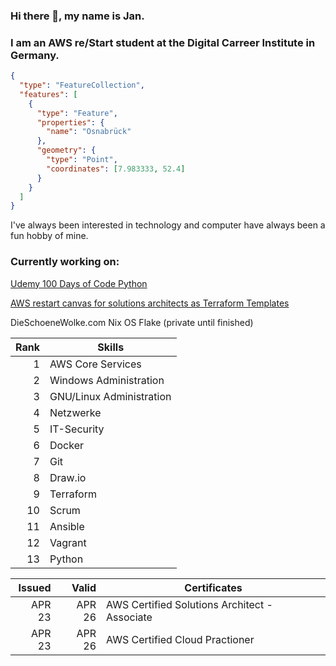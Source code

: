 ### Hi there 👋, my name is Jan.
### I am an AWS re/Start student at the Digital Carreer Institute in Germany.

```geojson
{
  "type": "FeatureCollection",
  "features": [
    {
      "type": "Feature",
      "properties": {
        "name": "Osnabrück"
      },
      "geometry": {
        "type": "Point",
        "coordinates": [7.983333, 52.4]
      }
    }
  ]
}

```


I've always been interested in technology and computer have always been a fun hobby of mine. 

### Currently working on:
[Udemy 100 Days of Code Python](https://github.com/DieSchoeneWolke/100-Days-of-Code-The-Complete-Python-Pro-Bootcamp)

[AWS restart canvas for solutions architects as Terraform Templates](https://github.com/DieSchoeneWolke/terraform-training)

DieSchoeneWolke.com Nix OS Flake (private until finished)


| Rank | Skills                     |
|-----:|----------------------------|
|     1| AWS Core Services          |
|     2| Windows Administration     |
|     3| GNU/Linux Administration   |
|     4| Netzwerke                  |
|     5| IT-Security                |
|     6| Docker                     |
|     7| Git                        |
|     8| Draw.io                    |
|     9| Terraform                  |
|    10| Scrum                      |
|    11| Ansible                    |
|    12| Vagrant                    |
|    13| Python                     |

| Issued    |  Valid| Certificates                                        |
|----------:|------:|-----------------------------------------------------|
|     APR 23| APR 26| AWS Certified Solutions Architect - Associate       | 
|     APR 23| APR 26| AWS Certified Cloud Practioner                      |
